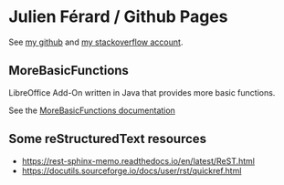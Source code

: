 # Julien Férard / Github Pages

See [my github](https://github.com/jferard) and [my stackoverflow account](https://stackoverflow.com/users/6914441/jferard).

## MoreBasicFunctions
LibreOffice Add-On written in Java that provides more basic functions.

See the [MoreBasicFunctions documentation](https://jferard.github.io/MoreBasicFunctions)

## Some reStructuredText resources

* https://rest-sphinx-memo.readthedocs.io/en/latest/ReST.html
* https://docutils.sourceforge.io/docs/user/rst/quickref.html

